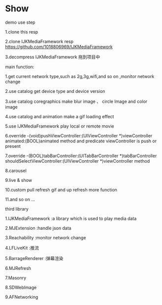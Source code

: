# Show

demo use step

1.clone this resp

2.clone IJKMediaFramework resp  https://github.com/1018806969/IJKMediaFramework

3.decompress IJKMediaFramework 拖到项目中


main function:

1.get current network type,such as 2g,3g,wifi,and so on ,monitor network change

2.use catalog get device type and device version

3.use catalog coregraphics make blur image 、 circle Image and color image

4.use catalog and animation make a gif loading effect

5.use IJKMediaFramework play local or remote movie

6.override -(void)pushViewController:(UIViewController *)viewController animated:(BOOL)animated method and predicate viewController is push or present

7.override -(BOOL)tabBarController:(UITabBarController *)tabBarController shouldSelectViewController:(UIViewController *)viewController method

8.carousel

9.live & show

10.custom pull refresh gif and up refresh more function

11.and so on ...


third library

1.IJKMediaFramework :a library which is used to play media data

2.MJExtension       :handle json data

3.Reachability      :monitor network change

4.LFLiveKit         :推流

5.BarrageRenderer   :弹幕渲染

6.MJRefresh

7.Masonry

8.SDWebImage

9.AFNetworking






